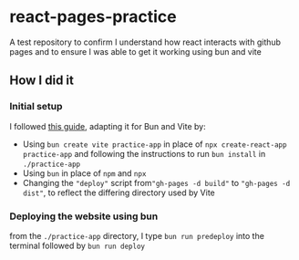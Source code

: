 # react-pages-practice
A test repository to confirm I understand how react interacts with github pages and to ensure I was able to get it working using bun and vite
## How I did it
### Initial setup
I followed <a href=https://github.com/gitname/react-gh-pages>this guide</a>, adapting it for Bun and Vite by:
* Using `bun create vite practice-app` in place of `npx create-react-app practice-app` and following the instructions to run `bun install` in `./practice-app`
* Using `bun` in place of `npm` and `npx`
* Changing the `"deploy"` script from`"gh-pages -d build"` to `"gh-pages -d dist"`, to reflect the differing directory used by Vite
### Deploying the website using bun
from the `./practice-app` directory, I type `bun run predeploy` into the terminal followed by `bun run deploy`
